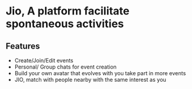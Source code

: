 # Jio, A platform facilitate spontaneous activities

## Features

- Create/Join/Edit events
- Personal/ Group chats for event creation
- Build your own avatar that evolves with you take part in more events
- JIO, match with people nearby with the same interest as you 

